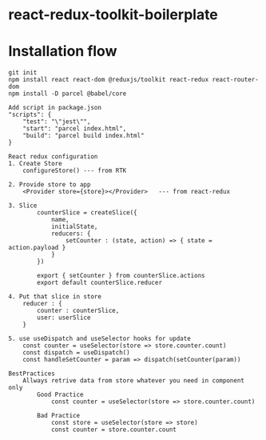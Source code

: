 #   react-redux-toolkit-boilerplate

#   Installation flow
    git init
    npm install react react-dom @reduxjs/toolkit react-redux react-router-dom
    npm install -D parcel @babel/core

    Add script in package.json
    "scripts": {
        "test": "\"jest\"",
        "start": "parcel index.html",
        "build": "parcel build index.html"
    }

    React redux configuration
    1. Create Store
        configureStore() --- from RTK
    
    2. Provide store to app
        <Provider store={store}></Provider>   --- from react-redux

    3. Slice
            counterSlice = createSlice({
                name,
                initialState,
                reducers: {
                    setCounter : (state, action) => { state = action.payload }
                }
            })

            export { setCounter } from counterSlice.actions
            export default counterSlice.reducer

    4. Put that slice in store
        reducer : {
            counter : counterSlice,
            user: userSlice
        }

    5. use useDispatch and useSelector hooks for update
        const counter = useSelector(store => store.counter.count)
        const dispatch = useDispatch()
        const handleSetCounter = param => dispatch(setCounter(param))

    BestPractices
        Allways retrive data from store whatever you need in component only
            Good Practice 
                const counter = useSelector(store => store.counter.count)

            Bad Practice
                const store = useSelector(store => store)
                const counter = store.counter.count

